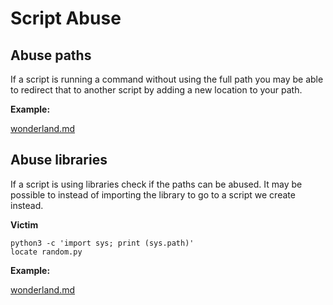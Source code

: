 # Script Abuse

## Abuse paths

If a script is running a command without using the full path you may be able to redirect that to another script by adding a new location to your path.

**Example:**

[wonderland.md](../../walkthroughs/tryhackme/wonderland.md "mention")



## Abuse libraries&#x20;

If a script is using libraries check if the paths can be abused. It may be possible to instead of importing the library to go to a script we create instead.&#x20;

**Victim**

```
python3 -c 'import sys; print (sys.path)'
locate random.py
```

**Example:**

[wonderland.md](../../walkthroughs/tryhackme/wonderland.md "mention")

